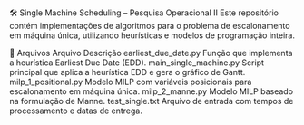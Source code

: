 🛠️ Single Machine Scheduling – Pesquisa Operacional II
Este repositório contém implementações de algoritmos para o problema de escalonamento em máquina única, utilizando heurísticas e modelos de programação inteira.

📁 Arquivos
Arquivo	Descrição
earliest_due_date.py	Função que implementa a heurística Earliest Due Date (EDD).
main_single_machine.py	Script principal que aplica a heurística EDD e gera o gráfico de Gantt.
milp_1_positional.py	Modelo MILP com variáveis posicionais para escalonamento em máquina única.
milp_2_manne.py	Modelo MILP baseado na formulação de Manne.
test_single.txt	Arquivo de entrada com tempos de processamento e datas de entrega.